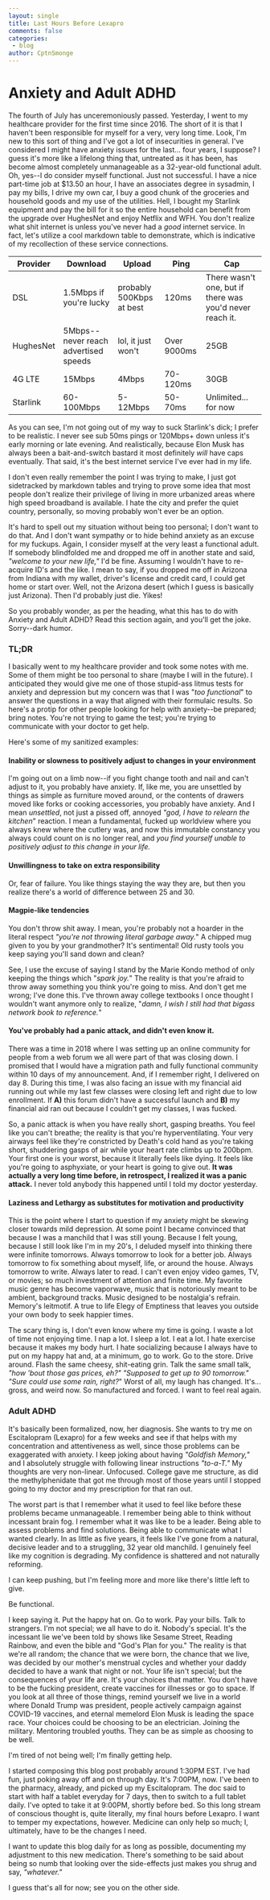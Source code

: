 ```yaml
---
layout: single
title: Last Hours Before Lexapro
comments: false
categories:
 - blog
author: CptnSmonge
---
```


# Anxiety and Adult ADHD

The fourth of July has unceremoniously passed. Yesterday, I went to my healthcare provider for the first time since 2016. The short of it is that I haven't been responsible for myself for a very, very long time. Look, I'm new to this sort of thing and I've got a lot of insecurities in general. I've considered I might have anxiety issues for the last... four years, I suppose? I guess it's more like a lifelong thing that, untreated as it has been, has become almost completely unmanageable as a 32-year-old functional adult. Oh, yes--I do consider myself functional. Just not successful. I have a nice part-time job at $13.50 an hour, I have an associates degree in sysadmin, I pay my bills, I drive my own car, I buy a good chunk of the groceries and household goods and my use of the utilities. Hell, I bought my Starlink equipment and pay the bill for it so the entire household can benefit from the upgrade over HughesNet and enjoy Netflix and WFH. You don't realize what shit internet is unless you've never had a *good* internet service. In fact, let's utilize a cool markdown table to demonstrate, which is indicative of my recollection of these service connections.

| Provider  | Download                             | Upload                   | Ping        | Cap                                                      |
|-----------|--------------------------------------|--------------------------|-------------|----------------------------------------------------------|
| DSL       | 1.5Mbps if you're lucky              | probably 500Kbps at best | 120ms       | There wasn't one, but if there was you'd never reach it. |
| HughesNet | 5Mbps--never reach advertised speeds | lol, it just won't       | Over 9000ms | 25GB                                                     |
| 4G LTE    | 15Mbps                               | 4Mbps                    | 70-120ms    | 30GB                                                     |
| Starlink  | 60-100Mbps                           | 5-12Mbps                 | 50-70ms     | Unlimited... for now                                     |

As you can see, I'm not going out of my way to suck Starlink's dick; I prefer to be realistic. I never see sub 50ms pings or 120Mbps+ down unless it's early morning or late evening. And realistically, because Elon Musk has always been a bait-and-switch bastard it most definitely *will* have caps eventually. That said, it's the best internet service I've ever had in my life.

I don't even really remember the point I was trying to make, I just got sidetracked by markdown tables and trying to prove some idea that most people don't realize their privilege of living in more urbanized areas where high speed broadband is available. I hate the city and prefer the quiet country, personally, so moving probably won't ever be an option.

It's hard to spell out my situation without being too personal; I don't want to do that. And I don't want sympathy or to hide behind anxiety as an excuse for my fuckups. Again, I consider myself at the very least a functional adult. If somebody blindfolded me and dropped me off in another state and said, *"welcome to your new life,"* I'd be fine. Assuming I wouldn't have to re-acquire ID's and the like. I mean to say, if you dropped me off in Arizona from Indiana with my wallet, driver's license and credit card, I could get home or start over. Well, not the Arizona desert (which I guess is basically just Arizona). Then I'd probably just die. Yikes!

So you probably wonder, as per the heading, what this has to do with Anxiety and Adult ADHD? Read this section again, and you'll get the joke. Sorry--dark humor.

### TL;DR
I basically went to my healthcare provider and took some notes with me. Some of them might be too personal to share (maybe I will in the future). I anticipated they would give me one of those stupid-ass litmus tests for anxiety and depression but my concern was that I was "*too functional*" to answer the questions in a way that aligned with their formulaic results. So here's a protip for other people looking for help with anxiety--be prepared; bring notes. You're not trying to game the test; you're trying to communicate with your doctor to get help.

Here's some of my sanitized examples:

#### Inability or slowness to positively adjust to changes in your environment

I'm going out on a limb now--if you fight change tooth and nail and can't adjust to it, you probably have anxiety. If, like me, you are unsettled by things as simple as furniture moved around, or the contents of drawers moved like forks or cooking accessories, you probably have anxiety. And I mean *unsettled*, not just a pissed off, annoyed *"god, I have to relearn the kitchen*" reaction. I mean a fundamental, fucked up worldview where you always knew where the cutlery was, and now this immutable constancy you always could count on is no longer real, and *you find yourself unable to positively adjust to this change in your life.*

#### Unwillingness to take on extra responsibility

Or, fear of failure. You like things staying the way they are, but then you realize there's a world of difference between 25 and 30.

#### Magpie-like tendencies

You don't throw shit away. I mean, you're probably not a hoarder in the literal respect *"you're not throwing literal garbage away.*" A chipped mug given to you by your grandmother? It's sentimental! Old rusty tools you keep saying you'll sand down and clean?

See, I use the excuse of saying I stand by the Marie Kondo method of only keeping the things which "*spark joy.*" The reality is that you're afraid to throw away something you think you're going to miss. And don't get me wrong; I've done this. I've thrown away college textbooks I once thought I wouldn't want anymore only to realize, "*damn, I wish I still had that bigass network book to reference.*"

#### You've probably had a panic attack, and didn't even know it.

There was a time in 2018 where I was setting up an online community for people from a web forum we all were part of that was closing down. I promised that I would have a migration path and fully functional community within 10 days of my announcement. And, if I remember right, I delivered on day 8. During this time, I was also facing an issue with my financial aid running out while my last few classes were closing left and right due to low enrollment. If **A)** this forum didn't have a successful launch and **B)** my financial aid ran out because I couldn't get my classes, I was fucked.

So, a panic attack is when you have really short, gasping breaths. You feel like you can't breathe; the reality is that you're hyperventilating. Your very airways feel like they're constricted by Death's cold hand as you're taking short, shuddering gasps of air while your heart rate climbs up to 200bpm. Your first one is your worst, because it literally feels like dying. It feels like you're going to asphyxiate, or your heart is going to give out. **It was actually a very long time before, in retrospect, I realized it was a panic attack.** I never told anybody this happened until I told my doctor yesterday.

#### Laziness and Lethargy as substitutes for motivation and productivity
This is the point where I start to question if my anxiety might be skewing closer towards mild depression. At some point I became convinced that because I was a manchild that I was still young. Because I felt young, because I still look like I'm in my 20's, I deluded myself into thinking there were infinite tomorrows. Always tomorrow to look for a better job. Always tomorrow to fix something about myself, life, or around the house. Always tomorrow to write. Always later to read. I can't even enjoy video games, TV, or movies; so much investment of attention and finite time. My favorite music genre has become vaporwave, music that is notoriously meant to be ambient, background tracks. Music designed to be nostalgia's refrain. Memory's leitmotif. A true to life Elegy of Emptiness that leaves you outside your own body to seek happier times.

The scary thing is, I don't even know where my time is going. I waste a lot of time not enjoying time. I nap a lot. I sleep a lot. I eat a lot. I hate exercise because it makes my body hurt. I hate socializing because I always have to put on my happy hat and, at a minimum, go to work. Go to the store. Drive around. Flash the same cheesy, shit-eating grin. Talk the same small talk, *"how 'bout those gas prices, eh?" "Supposed to get up to 90 tomorrow." "Sure could use some rain, right?*" Worst of all, my laugh has changed. It's... gross, and weird now. So manufactured and forced. I want to feel real again.

### Adult ADHD

It's basically been formalized, now, her diagnosis. She wants to try me on Escitalopram (Lexapro) for a few weeks and see if that helps with my concentration and attentiveness as well, since those problems can be exaggerated with anxiety. I keep joking about having *"Goldfish Memory,"* and I absolutely struggle with following linear instructions *"to-a-T."* My thoughts are very non-linear. Unfocused. College gave me structure, as did the methylphenidate that got me through most of those years until I stopped going to my doctor and my prescription for that ran out.

The worst part is that I remember what it used to feel like before these problems became unmanageable. I remember being able to think without incessant brain fog. I remember what it was like to be a leader. Being able to assess problems and find solutions. Being able to communicate what I wanted clearly. In as little as five years, it feels like I've gone from a natural, decisive leader and to a struggling, 32 year old manchild. I genuinely feel like my cognition is degrading. My confidence is shattered and not naturally reforming.

I can keep pushing, but I'm feeling more and more like there's little left to give.

Be functional.

I keep saying it. Put the happy hat on. Go to work. Pay your bills. Talk to strangers. I'm not special; we all have to do it. Nobody's special. It's the incessant lie we've been told by shows like Sesame Street, Reading Rainbow, and even the bible and "God's Plan for you." The reality is that we're all random; the chance that we were born, the chance that we live, was decided by our mother's menstrual cycles and whether your daddy decided to have a wank that night or not. Your life isn't special; but the consequences of your life are. It's your choices that matter. You don't have to be the fucking president, create vaccines for illnesses or go to space. If you look at all three of those things, remind yourself we live in a world where Donald Trump was president, people actively campaign against COVID-19 vaccines, and eternal memelord Elon Musk is leading the space race. Your choices could be choosing to be an electrician. Joining the military. Mentoring troubled youths. They can be as simple as choosing to be well.

I'm tired of not being well; I'm finally getting help.

I started composing this blog post probably around 1:30PM EST. I've had fun, just poking away off and on through day. It's 7:00PM, now. I've been to the pharmacy, already, and picked up my Escitalopram. The doc said to start with half a tablet everyday for 7 days, then to switch to a full tablet daily. I've opted to take it at 9:00PM, shortly before bed. So this long stream of conscious thought is, quite literally, my final hours before Lexapro. I want to temper my expectations, however. Medicine can only help so much; I, ultimately, have to be the changes I need.

I want to update this blog daily for as long as possible, documenting my adjustment to this new medication. There's something to be said about being so numb that looking over the side-effects just makes you shrug and say, *"whatever."*

I guess that's all for now; see you on the other side.
